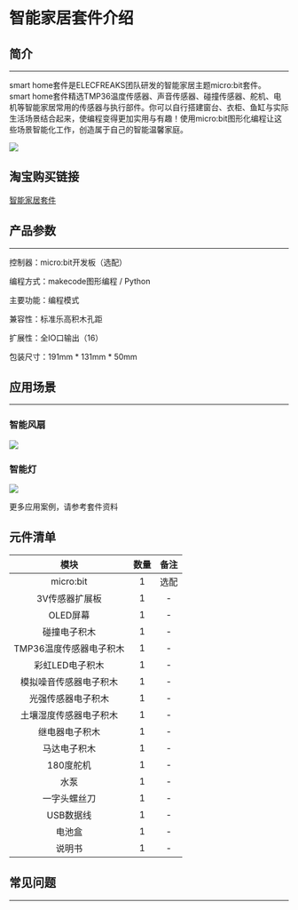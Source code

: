 ﻿---
sidebar_position: 1
sidebar_label: 智能家居套件介绍
---

# 智能家居套件介绍

## 简介
---
smart home套件是ELECFREAKS团队研发的智能家居主题micro:bit套件。
smart home套件精选TMP36温度传感器、声音传感器、碰撞传感器、舵机、电机等智能家居常用的传感器与执行部件。你可以自行搭建窗台、衣柜、鱼缸与实际生活场景结合起来，使编程变得更加实用与有趣！使用micro:bit图形化编程让这些场景智能化工作，创造属于自己的智能温馨家庭。

![](https://wiki-media-ef.oss-cn-hongkong.aliyuncs.com/docs/microbit/wisdom-life/microbit-smart-home-kit/images/uucCMNM.jpg)

## 淘宝购买链接
[智能家居套件](https://item.taobao.com/item.htm?ft=t&id=609328225464)


## 产品参数
---
控制器：micro:bit开发板（选配）

编程方式：makecode图形编程 / Python

主要功能：编程模式

兼容性：标准乐高积木孔距

扩展性：全IO口输出（16）

包装尺寸：191mm * 131mm * 50mm



## 应用场景
---
### 智能风扇
![](https://wiki-media-ef.oss-cn-hongkong.aliyuncs.com/docs/microbit/wisdom-life/microbit-smart-home-kit/images/XJbqrkd.jpg)

### 智能灯
![](https://wiki-media-ef.oss-cn-hongkong.aliyuncs.com/docs/microbit/wisdom-life/microbit-smart-home-kit/images/TjI8a2b.jpg)

更多应用案例，请参考套件资料

## 元件清单

模块|数量|备注
:-:|:-:|:-:
micro:bit|1|选配
3V传感器扩展板|1|-
OLED屏幕|1|-
碰撞电子积木|1|-
TMP36温度传感器电子积木|1|-
彩虹LED电子积木|1|-
模拟噪音传感器电子积木|1|-
光强传感器电子积木|1|-
土壤湿度传感器电子积木|1|-
继电器电子积木|1|-
马达电子积木|1|-
180度舵机|1|-
水泵|1|-
一字头螺丝刀|1|-
USB数据线|1|-
电池盒|1|-
说明书|1|-

## 常见问题
---
